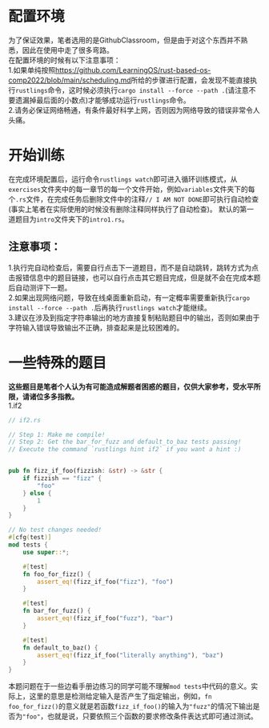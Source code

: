 # 配置环境
为了保证效果，笔者选用的是GithubClassroom，但是由于对这个东西并不熟悉，因此在使用中走了很多弯路。  
在配置环境的时候有以下注意事项：  
1.如果单纯按照<https://github.com/LearningOS/rust-based-os-comp2022/blob/main/scheduling.md>所给的步骤进行配置，会发现不能直接执行```rustlings```命令，这时候必须执行```cargo install --force --path .```(请注意不要遗漏掉最后面的小数点)才能够成功运行```rustlings```命令。  
2.请务必保证网络畅通，有条件最好科学上网，否则因为网络导致的错误非常令人头痛。  


# 开始训练
在完成环境配置后，运行命令```rustlings watch```即可进入循环训练模式，从```exercises```文件夹中的每一章节的每一个文件开始，例如```variables```文件夹下的每个```.rs```文件，在完成任务后删除文件中的注释```// I AM NOT DONE```即可执行自动检查(事实上笔者在实际使用的时候没有删除注释同样执行了自动检查)。 默认的第一道题目为```intro```文件夹下的```intro1.rs```。
## 注意事项：
1.执行完自动检查后，需要自行点击下一道题目，而不是自动跳转，跳转方式为点击报错信息中的题目链接，也可以自行点击其它题目完成，但是就不会在完成本题后自动测评下一题。  
2.如果出现网络问题，导致在线桌面重新启动，有一定概率需要重新执行```cargo install --force --path .```后再执行```rustlings watch```才能继续。  
3.建议在涉及到指定字符串输出的地方直接复制粘贴题目中的输出，否则如果由于字符输入错误导致输出不正确，排查起来是比较困难的。  
# 一些特殊的题目  
**这些题目是笔者个人认为有可能造成解题者困惑的题目，仅供大家参考，受水平所限，请诸位多多指教。**  
1.if2
```rust
// if2.rs

// Step 1: Make me compile!
// Step 2: Get the bar_for_fuzz and default_to_baz tests passing!
// Execute the command `rustlings hint if2` if you want a hint :)


pub fn fizz_if_foo(fizzish: &str) -> &str {
    if fizzish == "fizz" {
        "foo"
    } else {
        1
    }
}

// No test changes needed!
#[cfg(test)]
mod tests {
    use super::*;

    #[test]
    fn foo_for_fizz() {
        assert_eq!(fizz_if_foo("fizz"), "foo")
    }

    #[test]
    fn bar_for_fuzz() {
        assert_eq!(fizz_if_foo("fuzz"), "bar")
    }

    #[test]
    fn default_to_baz() {
        assert_eq!(fizz_if_foo("literally anything"), "baz")
    }
}

```
本题问题在于一些边看手册边练习的同学可能不理解```mod tests```中代码的意义。实际上，这里的意思是检测给定输入是否产生了指定输出，例如，```fn foo_for_fizz()```的意义就是若函数```fizz_if_foo()```的输入为```"fuzz"```的情况下输出是否为```"foo"```，也就是说，只要依照三个函数的要求修改条件表达式即可通过测试。
